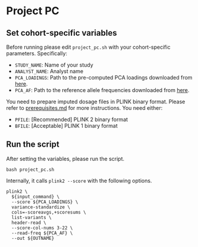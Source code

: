 # Project PC

## Set cohort-specific variables
Before running please edit `project_pc.sh` with your cohort-specific parameters. Specifically:
* `STUDY_NAME`: Name of your study
* `ANALYST_NAME`: Analyst name
* `PCA_LOADINGS`: Path to the pre-computed PCA loadings downloaded from [here](prerequisites.md#download-the-pre-computed-pca-loadings-and-reference-allele-frequencies).
* `PCA_AF`: Path to the reference allele frequencies downloaded from [here](prerequisites.md#download-the-pre-computed-pca-loadings-and-reference-allele-frequencies).

You need to prepare imputed dosage files in PLINK binary format. Please refer to [prerequisites.md](prerequisites.md) for more instructions. You need either:
* `PFILE`: [Recommended] PLINK 2 binary format
* `BFILE`: [Acceptable] PLINK 1 binary format

## Run the script
After setting the variables, please run the script.
```
bash project_pc.sh
```

Internally, it calls `plink2 --score` with the following options.
```
plink2 \
  ${input_command} \
  --score ${PCA_LOADINGS} \
  variance-standardize \
  cols=-scoreavgs,+scoresums \
  list-variants \
  header-read \
  --score-col-nums 3-22 \
  --read-freq ${PCA_AF} \
  --out ${OUTNAME}
```
